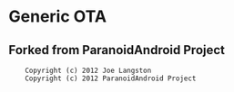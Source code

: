 Generic OTA
===========

Forked from ParanoidAndroid Project
-----------------------------------

         
         
        Copyright (c) 2012 Joe Langston
        Copyright (c) 2012 ParanoidAndroid Project
         
         
